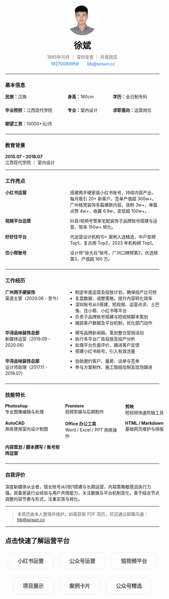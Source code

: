 <div align="center" style="margin-bottom: 24px;">
  <img src="/img/xb.png" alt="头像" width="100" style="border-radius: 50%; display: block; margin: 0 auto 12px;" />
  <h1 style="margin: 0 0 8px;">徐斌</h1>
  <p style="margin: 0 0 4px; color: #666;">1995年10月 ｜ 深圳宝安 ｜ 共青团员</p>
  <link rel="stylesheet" href="https://cdn.jsdelivr.net/npm/@tabler/icons-webfont@2.47.0/tabler-icons.min.css">
  <p style="margin: 0; font-size: 14px; color: #444; display: flex; align-items: center; justify-content: center; gap: 8px;">
    <span style="display: flex; align-items: center; margin-right: 16px;">
      <i class="ti ti-phone" style="font-size: 16px; color: #1a73e8; margin-right: 4px;"></i>
      <a href="tel:19270080959" style="color: #1a73e8; text-decoration: none;">19270080959</a>
    </span>
    <span style="display: flex; align-items: center;">
      <i class="ti ti-mail" style="font-size: 16px; color: #1a73e8; margin-right: 4px;"></i>
      <a href="mailto:bb@sosun.cc" style="color: #1a73e8; text-decoration: none;">bb@sosun.cc</a>
    </span>
  </p>
</div>

---

### 基本信息

<div style="display: grid; grid-template-columns: repeat(3, auto); gap: 24px; align-items: center; margin-bottom: 24px;">
  <div><strong>民族：</strong>汉族</div>
  <div><strong>身高：</strong>180cm</div>
  <div><strong>学历：</strong>全日制专科</div>
  <div><strong>毕业院校：</strong>江西现代学院</div>
  <div><strong>专业：</strong>室内设计</div>
  <div><strong>求职意向：</strong>运营岗位</div>
  <div><strong>期望工资：</strong>10000+元/月</div>
</div>

---

### 教育背景

**2015.07 - 2018.07**  
江西现代学院 ｜ 室内设计

---

### 工作亮点

<div style="display: grid; grid-template-columns: 200px 1fr; gap: 12px; margin-bottom: 24px;">
  <div><strong>小红书运营</strong></div>
  <div>
    <p style="margin: 0;">搭建两手硬家装小红书账号，持续内容产出，每月吸引 20+ 新客户，签单产值超 300w+。</p>
    <p style="margin: 0;">广州格梵装饰多篇爆款内容，涨粉 3w+，单篇点赞 4w+、收藏 6.9w，变现超 100w+。</p>
  </div>

  <div><strong>视频平台运营</strong></div>
  <div>
    <p style="margin: 0;">抖音/视频号管家宅配装饰子品牌账号搭建与运营，带来 150w+ 转化。</p>
  </div>

  <div><strong>好好住平台</strong></div>
  <div>
    <p style="margin: 0;">代运营设计机构10+ 案例入选精选，中户型榜 Top1、复古榜 Top2，2023 年机构榜 Top1。</p>
  </div>

  <div><strong>住小帮账号</strong></div>
  <div>
    <p style="margin: 0;">设计师“徐大兵”账号，广州口碑榜第2，优选榜第3，产值超 180 万。</p>
  </div>
</div>

---

### 工作经历

<div style="display: grid; grid-template-columns: 200px 1fr; gap: 12px; margin-bottom: 24px;">
  <div><strong>广州两手硬装饰</strong><br>渠道主管（2020.06 - 至今）</div>
  <div>
    <ul style="margin: 0; padding-left: 1.2em;">
      <li>制定年度运营及投放计划，确保投产比可控</li>
      <li>复盘数据，调整策略，提升内容转化效率</li>
      <li>深圳账号从0搭建，短视频、运营点评、土巴兔、住小帮、小红书等平台</li>
      <li>负责子品牌账号搭建与短视频脚本策划</li>
      <li>跟踪客户数据及平台机制，优化部门动作</li>
    </ul>
  </div>

  <div><strong>华浔品味装饰总部</strong><br>新媒体运营（2019.09 - 2020.06）</div>
  <div>
    <ul style="margin: 0; padding-left: 1.2em;">
      <li>撰写品牌新闻稿，策划整合营销活动</li>
      <li>执行多平台广告投放及投产分析</li>
      <li>处理平台负面评价，跟进客户反馈</li>
      <li>搭建小红书账号，引入有效流量</li>
    </ul>
  </div>

  <div><strong>华浔品味装饰总部</strong><br>设计师助理（2017.11 - 2019.07）</div>
  <div>
    <ul style="margin: 0; padding-left: 1.2em;">
      <li>协助邀约客户、量房、谈单与签单</li>
      <li>参与方案制作、施工图纸绘制及现场跟进</li>
    </ul>
  </div>
</div>

---

### 技能特长

<div style="display: grid; grid-template-columns: repeat(3, minmax(180px, 1fr)); gap: 16px; margin-bottom: 24px;">
  <div><strong>Photoshop</strong><br>专业图像编辑与处理</div>
  <div><strong>Premiere</strong><br>视频剪辑与后期制作</div>
  <div><strong>剪映</strong><br>短视频快速剪辑工具</div>
  <div><strong>AutoCAD</strong><br>熟练使用室内设计制图</div>
  <div><strong>Office 办公工具</strong><br>Word / Excel / PPT 熟练操作</div>
  <div><strong>HTML / Markdown</strong><br>基础网页维护与排版</div>
  <div><strong>内容策划 / 脚本撰写 / 账号矩阵运营</strong></div>
</div>

---

### 自我评价

深度新媒体从业者，擅长账号从0到1搭建与长期运营，内容策略敏感且执行力强。具备家装行业经验与用户共情能力，关注数据与平台机制变化，善于结合节点调整内容节奏与形式，注重实效与转化。

---

> 本简历由本人整理并维护。如需获取 PDF 简历，欢迎通过邮箱沟通：<a href="mailto:bb@sosun.cc">bb@sosun.cc</a>

---

## 点击快速了解运营平台

<style scoped>
.nav-outline {
  display: flex;
  flex-wrap: wrap;
  gap: 18px;
  margin-top: 24px;
  justify-content: center;
}
.nav-outline-link {
  padding: 14px 32px;
  border-radius: 18px;
  color: #555;
  text-decoration: none;
  font-weight: 600;
  font-size: 17px;
  border: 1px solid #e5e7eb;
  background: none;
  transition: color 0.18s, border 0.18s, box-shadow 0.18s, background 0.18s, transform 0.12s;
  display: inline-block;
  margin-bottom: 8px;
  box-shadow: none;
}
.nav-outline-link:hover, .nav-outline-link:focus {
  color: #1560b2;
  border-color: #bfc4cc;
  background: #f7fafd;
  box-shadow: 0 2px 12px 0 rgba(30,41,59,0.08);
  transform: translateY(-2px) scale(1.03);
}
</style>

<div class="nav-outline">
  <a href="/brooke/01" class="nav-outline-link">小红书运营</a>
  <a href="/brooke/02" class="nav-outline-link">公众号运营</a>
  <a href="/brooke/03" class="nav-outline-link">短视频平台</a>
  <a href="/brooke/04" class="nav-outline-link">项目展示</a>
  <a href="/brooke/05" class="nav-outline-link">案例卡片</a>
  <a href="/brooke/06" class="nav-outline-link">公众号精选</a>
</div>
